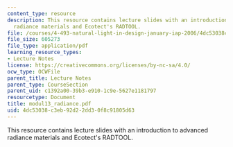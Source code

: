 ```yaml
---
content_type: resource
description: This resource contains lecture slides with an introduction to advanced
  radiance materials and Ecotect's RADTOOL.
file: /courses/4-493-natural-light-in-design-january-iap-2006/4dc53038c3eb92d22dd30f8c91805d63_modul13_radiance.pdf
file_size: 605273
file_type: application/pdf
learning_resource_types:
- Lecture Notes
license: https://creativecommons.org/licenses/by-nc-sa/4.0/
ocw_type: OCWFile
parent_title: Lecture Notes
parent_type: CourseSection
parent_uid: c1392a00-39b3-e910-1c9e-5627e1181797
resourcetype: Document
title: modul13_radiance.pdf
uid: 4dc53038-c3eb-92d2-2dd3-0f8c91805d63
---
```

This resource contains lecture slides with an introduction to advanced radiance materials and Ecotect's RADTOOL.